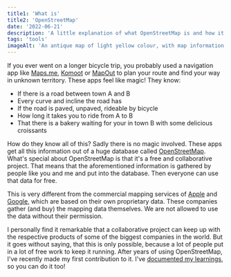 ```yaml
---
title1: 'What is'
title2: 'OpenStreetMap'
date: '2022-06-21'
description: 'A little explanation of what OpenStreetMap is and how it differs from other popular mapping services.'
tags: 'tools'
imageAlt: 'An antique map of light yellow colour, with map information written in English'
---
```


If you ever went on a longer bicycle trip, you probably used a navigation app like
[Maps.me](https://maps.me/),
[Komoot](https://www.komoot.com/) or
[MapOut](https://mapout.app/)
to plan your route and find your way in unknown territory. These apps feel like magic! They know:

* If there is a road between town A and B
* Every curve and incline the road has
* If the road is paved, unpaved, rideable by bicycle
* How long it takes you to ride from A to B
* That there is a bakery waiting for your in town B with some delicious croissants

How do they know all of this? Sadly there is no magic involved. These apps get all this information
out of a huge database called [OpenStreetMap](https://www.openstreetmap.org/). What's special about OpenStreetMap is
that it's a free and collaborative project. That means that the aforementioned information is gathered by people like
you and me and put into the database. Then everyone can use that data for free.

This is very different from the commercial mapping services of
[Apple](https://www.apple.com/maps/) and [Google](https://www.google.com/maps), which are based on their own proprietary
data. These companies gather (and buy) the mapping data themselves. We are not allowed to use the data without
their permission.

I personally find it remarkable that a collaborative project can keep up with the respective products of some of the
biggest companies in the world. But it goes without saying, that this is only possible, because a lot of people put in
a lot of free work to keep it running. After years of using OpenStreetMap, I've recently made my first contribution
to it. I've [documented my learnings](/contributing-to-open-street-map), so you can do it too!
